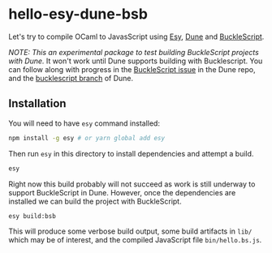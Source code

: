 # hello-esy-dune-bsb

Let's try to compile OCaml to JavasScript using
[Esy](https://esy.sh),
[Dune](https://dune.build/)
and [BuckleScript](https://bucklescript.github.io).

*NOTE: This an experimental package to test building BuckleScript projects with Dune.*
It won't work until Dune supports building with Bucklescript.
You can follow along with progress in the [BuckleScript issue](https://github.com/ocaml/dune/issues/140) in the Dune repo,
and the [bucklescript branch](https://github.com/ocaml/dune/tree/bucklescript) of Dune.

## Installation

You will need to have `esy` command installed:

```sh
npm install -g esy # or yarn global add esy
```

Then run `esy` in this directory to install dependencies and attempt a build.

```sh
esy
```

Right now this build probably will not succeed as work is still underway to support BuckleScript in Dune.
However, once the dependencies are installed we can build the project with BuckleScript.

```sh
esy build:bsb
```

This will produce some verbose build output,
some build artifacts in `lib/` which may be of interest,
and the compiled JavaScript file `bin/hello.bs.js`.
